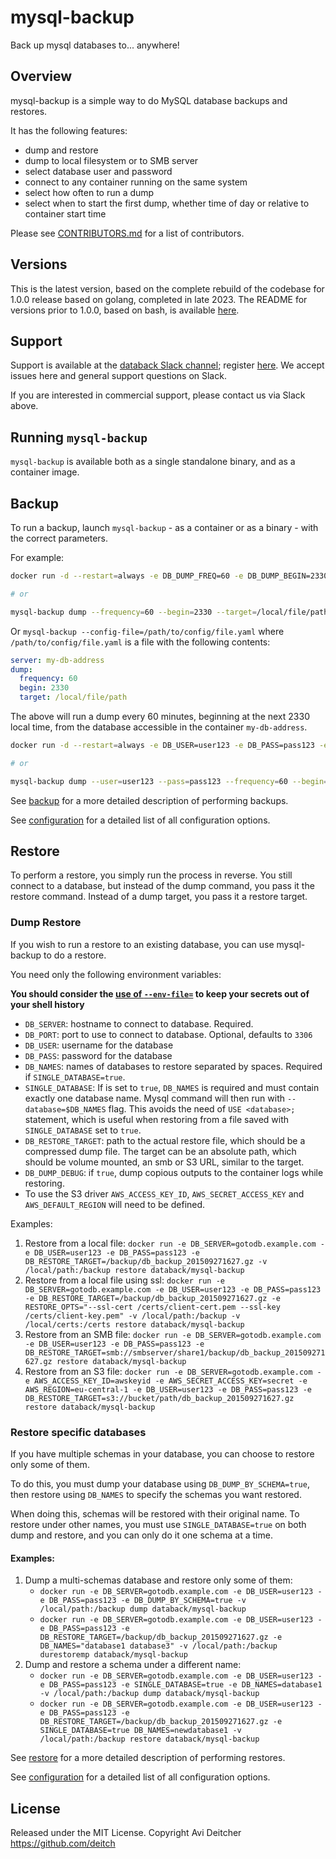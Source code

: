 # mysql-backup

Back up mysql databases to... anywhere!

## Overview

mysql-backup is a simple way to do MySQL database backups and restores.

It has the following features:

* dump and restore
* dump to local filesystem or to SMB server
* select database user and password
* connect to any container running on the same system
* select how often to run a dump
* select when to start the first dump, whether time of day or relative to container start time

Please see [CONTRIBUTORS.md](./CONTRIBUTORS.md) for a list of contributors.

## Versions

This is the latest version, based on the complete rebuild of the codebase for 1.0.0 release based on
golang, completed in late 2023. The README for versions prior to 1.0.0, based on bash, is available
[here](./README-bash.md).

## Support

Support is available at the [databack Slack channel](http://databack.slack.com); register [here](https://join.slack.com/t/databack/shared_invite/zt-1cnbo2zfl-0dQS895icOUQy31RAruf7w). We accept issues here and general support questions on Slack.

If you are interested in commercial support, please contact us via Slack above.

## Running `mysql-backup`

`mysql-backup` is available both as a single standalone binary, and as a container image.

## Backup

To run a backup, launch `mysql-backup` - as a container or as a binary - with the correct parameters. 

For example:

````bash
docker run -d --restart=always -e DB_DUMP_FREQ=60 -e DB_DUMP_BEGIN=2330 -e DB_DUMP_TARGET=/local/file/path -e DB_SERVER=my-db-address -v /local/file/path:/db dump databack/mysql-backup

# or

mysql-backup dump --frequency=60 --begin=2330 --target=/local/file/path --server=my-db-address
````

Or `mysql-backup --config-file=/path/to/config/file.yaml` where `/path/to/config/file.yaml` is a file
with the following contents:

```yaml
server: my-db-address
dump:
  frequency: 60
  begin: 2330
  target: /local/file/path
```

The above will run a dump every 60 minutes, beginning at the next 2330 local time, from the database accessible in the container `my-db-address`.

````bash
docker run -d --restart=always -e DB_USER=user123 -e DB_PASS=pass123 -e DB_DUMP_FREQ=60 -e DB_DUMP_BEGIN=2330 -e DB_DUMP_TARGET=/db -e DB_SERVER=my-db-address -v /local/file/path:/db dump databack/mysql-backup

# or

mysql-backup dump --user=user123 --pass=pass123 --frequency=60 --begin=2330 --target=/local/file/path --server=my-db-address --port=3306
````

See [backup](./docs/backup.md) for a more detailed description of performing backups.

See [configuration](./docs/configuration.md) for a detailed list of all configuration options.


## Restore

To perform a restore, you simply run the process in reverse. You still connect to a database, but instead of the
dump command, you pass it the restore command. Instead of a dump target, you pass it a restore target.

### Dump Restore

If you wish to run a restore to an existing database, you can use mysql-backup to do a restore.

You need only the following environment variables:

__You should consider the [use of `--env-file=`](https://docs.docker.com/engine/reference/commandline/run/#set-environment-variables-e-env-env-file) to keep your secrets out of your shell history__

* `DB_SERVER`: hostname to connect to database. Required.
* `DB_PORT`: port to use to connect to database. Optional, defaults to `3306`
* `DB_USER`: username for the database
* `DB_PASS`: password for the database
* `DB_NAMES`: names of databases to restore separated by spaces. Required if `SINGLE_DATABASE=true`.
* `SINGLE_DATABASE`: If is set to `true`, `DB_NAMES` is required and must contain exactly one database name. Mysql command will then run with `--database=$DB_NAMES` flag. This avoids the need of `USE <database>;` statement, which is useful when restoring from a file saved with `SINGLE_DATABASE` set to `true`.
* `DB_RESTORE_TARGET`: path to the actual restore file, which should be a compressed dump file. The target can be an absolute path, which should be volume mounted, an smb or S3 URL, similar to the target.
* `DB_DUMP_DEBUG`: if `true`, dump copious outputs to the container logs while restoring.
* To use the S3 driver `AWS_ACCESS_KEY_ID`, `AWS_SECRET_ACCESS_KEY` and `AWS_DEFAULT_REGION` will need to be defined.

Examples:

1. Restore from a local file: `docker run -e DB_SERVER=gotodb.example.com -e DB_USER=user123 -e DB_PASS=pass123 -e DB_RESTORE_TARGET=/backup/db_backup_201509271627.gz -v /local/path:/backup restore databack/mysql-backup`
2. Restore from a local file using ssl: `docker run -e DB_SERVER=gotodb.example.com -e DB_USER=user123 -e DB_PASS=pass123 -e DB_RESTORE_TARGET=/backup/db_backup_201509271627.gz -e RESTORE_OPTS="--ssl-cert /certs/client-cert.pem --ssl-key /certs/client-key.pem" -v /local/path:/backup -v /local/certs:/certs restore databack/mysql-backup`
2. Restore from an SMB file: `docker run -e DB_SERVER=gotodb.example.com -e DB_USER=user123 -e DB_PASS=pass123 -e DB_RESTORE_TARGET=smb://smbserver/share1/backup/db_backup_201509271627.gz restore databack/mysql-backup`
3. Restore from an S3 file: `docker run -e DB_SERVER=gotodb.example.com -e AWS_ACCESS_KEY_ID=awskeyid -e AWS_SECRET_ACCESS_KEY=secret -e AWS_REGION=eu-central-1 -e DB_USER=user123 -e DB_PASS=pass123 -e DB_RESTORE_TARGET=s3://bucket/path/db_backup_201509271627.gz restore databack/mysql-backup`

### Restore specific databases
If you have multiple schemas in your database, you can choose to restore only some of them.

To do this, you must dump your database using `DB_DUMP_BY_SCHEMA=true`, then restore using `DB_NAMES` to specify the schemas you want restored.

When doing this, schemas will be restored with their original name. To restore under other names, you must use `SINGLE_DATABASE=true` on both dump and restore, and you can only do it one schema at a time.

#### Examples:
1. Dump a multi-schemas database and restore only some of them:
   * `docker run -e DB_SERVER=gotodb.example.com -e DB_USER=user123 -e DB_PASS=pass123 -e DB_DUMP_BY_SCHEMA=true -v /local/path:/backup dump databack/mysql-backup`
   * `docker run -e DB_SERVER=gotodb.example.com -e DB_USER=user123 -e DB_PASS=pass123 -e DB_RESTORE_TARGET=/backup/db_backup_201509271627.gz -e DB_NAMES="database1 database3" -v /local/path:/backup durestoremp databack/mysql-backup`
2. Dump and restore a schema under a different name:
   * `docker run -e DB_SERVER=gotodb.example.com -e DB_USER=user123 -e DB_PASS=pass123 -e SINGLE_DATABASE=true -e DB_NAMES=database1 -v /local/path:/backup dump databack/mysql-backup`
   * `docker run -e DB_SERVER=gotodb.example.com -e DB_USER=user123 -e DB_PASS=pass123 -e DB_RESTORE_TARGET=/backup/db_backup_201509271627.gz -e SINGLE_DATABASE=true DB_NAMES=newdatabase1 -v /local/path:/backup restore databack/mysql-backup`

See [restore](./docs/restore.md) for a more detailed description of performing restores.

See [configuration](./docs/configuration.md) for a detailed list of all configuration options.

## License
Released under the MIT License.
Copyright Avi Deitcher https://github.com/deitch

